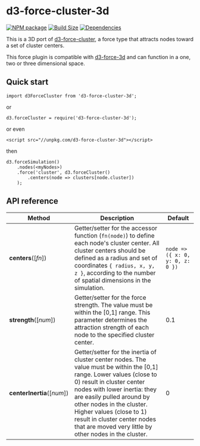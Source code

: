 d3-force-cluster-3d
===================

[![NPM package][npm-img]][npm-url]
[![Build Size][build-size-img]][build-size-url]
[![Dependencies][dependencies-img]][dependencies-url]

This is a 3D port of [d3-force-cluster](https://github.com/ericsoco/d3-force-cluster), a force type that attracts nodes toward a set of cluster centers.

This force plugin is compatible with [d3-force-3d](https://github.com/vasturiano/d3-force-3d) and can function in a one, two or three dimensional space.

## Quick start

```
import d3ForceCluster from 'd3-force-cluster-3d';
```
or
```
d3.forceCluster = require('d3-force-cluster-3d');
```
or even
```
<script src="//unpkg.com/d3-force-cluster-3d"></script>
```
then
```
d3.forceSimulation()
    .nodes(<myNodes>)
    .force('cluster', d3.forceCluster()
        .centers(node => clusters[node.cluster])
    );
```

## API reference

| Method | Description | Default |
| ------------------ | -------------------------------------------------------------------------------------------------------------------------- | ------------- |
| <b>centers</b>([<i>fn</i>]) | Getter/setter for the accessor function (`fn(node)`) to define each node's cluster center. All cluster centers should be defined as a radius and set of coordinates `{ radius, x, y, z }`, according to the number of spatial dimensions in the simulation. | `node => ({ x: 0, y: 0, z: 0 })` |
| <b>strength</b>([<i>num</i>]) | Getter/setter for the force strength. The value must be within the [0,1] range. This parameter determines the attraction strength of each node to the specified cluster center. | 0.1 |
| <b>centerInertia</b>([<i>num</i>]) | Getter/setter for the inertia of cluster center nodes. The value must be within the [0,1] range. Lower values (close to 0) result in cluster center nodes with lower inertia: they are easily pulled around by other nodes in the cluster. Higher values (close to 1) result in cluster center nodes that are moved very little by other nodes in the cluster. | 0 |

[npm-img]: https://img.shields.io/npm/v/d3-force-cluster-3d.svg
[npm-url]: https://npmjs.org/package/d3-force-cluster-3d
[build-size-img]: https://img.shields.io/bundlephobia/minzip/d3-force-cluster-3d.svg
[build-size-url]: https://bundlephobia.com/result?p=d3-force-cluster-3d
[dependencies-img]: https://img.shields.io/david/vasturiano/d3-force-cluster-3d.svg
[dependencies-url]: https://david-dm.org/vasturiano/d3-force-cluster-3d
